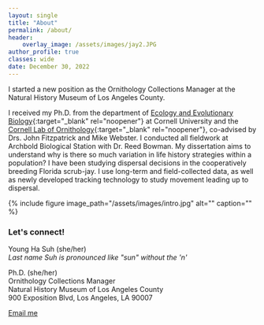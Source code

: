 ```yaml
---
layout: single
title: "About"
permalink: /about/
header:
    overlay_image: /assets/images/jay2.JPG
author_profile: true
classes: wide
date: December 30, 2022
---
```


I started a new position as the Ornithology Collections Manager at the Natural History Museum of Los Angeles County. 

I received my Ph.D. from the department of [Ecology and Evolutionary Biology](https://ecologyandevolution.cornell.edu/){:target="_blank" rel="noopener"} at Cornell University and the [Cornell Lab of Ornithology](https://www.birds.cornell.edu){:target="_blank" rel="noopener"}, co-advised by Drs. John Fitzpatrick and Mike Webster. I conducted all fieldwork at Archbold Biological Station with Dr. Reed Bowman. My dissertation aims to understand why is there so much variation in life history strategies within a population? I have been studying dispersal decisions in the cooperatively breeding Florida scrub-jay. I use long-term and field-collected data, as well as newly developed tracking technology to study movement leading up to dispersal.


{% include figure image_path="/assets/images/intro.jpg" alt="" caption="" %}


### Let's connect!
Young Ha Suh (she/her) <br>
    *Last name Suh is pronounced like "sun" without the 'n'* <br>
    
Ph.D. (she/her) <br />
Ornithology Collections Manager <br />
Natural History Museum of Los Angeles County <br />
900 Exposition Blvd, Los Angeles, LA 90007 <br />

<a href="mailto:{{ 'ysuh@nhm.org' | encode_email }}" title="Email me">Email me</a>

